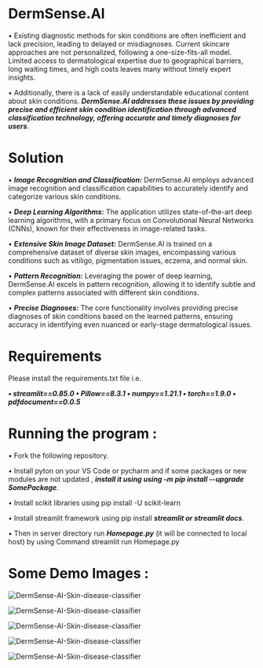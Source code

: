 # DermSense.AI
• Existing diagnostic methods for skin conditions are often inefficient and lack precision, leading to delayed or misdiagnoses. Current skincare approaches are not personalized, following a one-size-fits-all model. Limited access to dermatological expertise due to geographical barriers, long waiting times, and high costs leaves many without timely expert insights. 

• Additionally, there is a lack of easily understandable educational content about skin conditions. ***DermSense.AI addresses these issues by providing precise and efficient skin condition identification through advanced classification technology, offering accurate and timely diagnoses for users***.

# Solution 
• ***Image Recognition and Classification:*** DermSense.AI employs advanced image recognition and classification capabilities to accurately identify and categorize various skin conditions.

• ***Deep Learning Algorithms:*** The application utilizes state-of-the-art deep learning algorithms, with a primary focus on Convolutional Neural Networks (CNNs), known for their effectiveness in image-related tasks.

• ***Extensive Skin Image Dataset:*** DermSense.AI is trained on a comprehensive dataset of diverse skin images, encompassing various conditions such as vitiligo, pigmentation issues, eczema, and normal skin. 

• ***Pattern Recognition:*** Leveraging the power of deep learning, DermSense.AI excels in pattern recognition, allowing it to identify subtle and complex patterns associated with different skin conditions.

• ***Precise Diagnoses:*** The core functionality involves providing precise diagnoses of skin conditions based on the learned patterns, ensuring accuracy in identifying even nuanced or early-stage dermatological issues.

# Requirements
Please install the requirements.txt file i.e. 

***• streamlit==0.85.0 • Pillow==8.3.1 • numpy==1.21.1 • torch==1.9.0 • pdfdocument==0.0.5***

# Running the program :

• Fork the following repository.

• Install pyton on your VS Code or pycharm and if some packages or new modules are not updated ,  ***install it using using -m pip install --upgrade SomePackage***.

• Install scikit libraries using pip install -U scikit-learn

• Install streamlit framework using pip install ***streamlit or streamlit docs***.

• Then in server directory run  ***Homepage.py*** (it will be connected to local host) by using Command streamlit run Homepage.py 

# Some Demo Images : 
![DermSense-AI-Skin-disease-classifier](https://github.com/LOPO27/DermSense.AI/assets/148977729/614f1b99-54fc-4b02-83dc-5360b92f91d3)

![DermSense-AI-Skin-disease-classifier](https://github.com/LOPO27/DermSense.AI/assets/148977729/652e93aa-3421-4a53-977e-1ec161cef19e)

![DermSense-AI-Skin-disease-classifier](https://github.com/LOPO27/DermSense.AI/assets/148977729/b0a64014-bcf3-4fa3-be29-a0e099a8700d)

![DermSense-AI-Skin-disease-classifier](https://github.com/LOPO27/DermSense.AI/assets/148977729/3d802d07-f0a3-4f57-b001-a017dac0dcf1)

![DermSense-AI-Skin-disease-classifier](https://github.com/LOPO27/DermSense.AI/assets/148977729/67894925-5315-4f9d-ba1f-0fd03b349de6)




